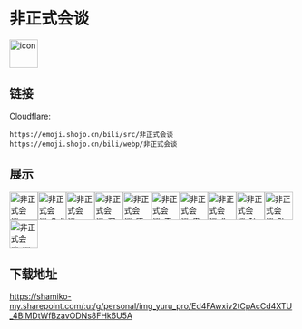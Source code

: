 # 非正式会谈
<img src="https://emoji.shojo.cn/bili/src/非正式会谈/icon.png" width="50" height="50" alt="icon">

## 链接
Cloudflare:
```
https://emoji.shojo.cn/bili/src/非正式会谈
https://emoji.shojo.cn/bili/webp/非正式会谈
```
## 展示
<img src="https://emoji.shojo.cn/bili/src/非正式会谈/非正式会谈-nice.png" width="50" height="50" alt="非正式会谈-nice"><img src="https://emoji.shojo.cn/bili/src/非正式会谈/非正式会谈-O式嫌弃.png" width="50" height="50" alt="非正式会谈-O式嫌弃"><img src="https://emoji.shojo.cn/bili/src/非正式会谈/非正式会谈-yes.png" width="50" height="50" alt="非正式会谈-yes"><img src="https://emoji.shojo.cn/bili/src/非正式会谈/非正式会谈-沉迷学习.png" width="50" height="50" alt="非正式会谈-沉迷学习"><img src="https://emoji.shojo.cn/bili/src/非正式会谈/非正式会谈-感到气气.png" width="50" height="50" alt="非正式会谈-感到气气"><img src="https://emoji.shojo.cn/bili/src/非正式会谈/非正式会谈-干哈呢.png" width="50" height="50" alt="非正式会谈-干哈呢"><img src="https://emoji.shojo.cn/bili/src/非正式会谈/非正式会谈-贵妇震惊.png" width="50" height="50" alt="非正式会谈-贵妇震惊"><img src="https://emoji.shojo.cn/bili/src/非正式会谈/非正式会谈-你明白吗.png" width="50" height="50" alt="非正式会谈-你明白吗"><img src="https://emoji.shojo.cn/bili/src/非正式会谈/非正式会谈-破防了.png" width="50" height="50" alt="非正式会谈-破防了"><img src="https://emoji.shojo.cn/bili/src/非正式会谈/非正式会谈-贴贴.png" width="50" height="50" alt="非正式会谈-贴贴"><img src="https://emoji.shojo.cn/bili/src/非正式会谈/非正式会谈-耶.png" width="50" height="50" alt="非正式会谈-耶">

## 下载地址

https://shamiko-my.sharepoint.com/:u:/g/personal/img_yuru_pro/Ed4FAwxiv2tCpAcCd4XTU_4BiMDtWfBzavODNs8FHk6U5A